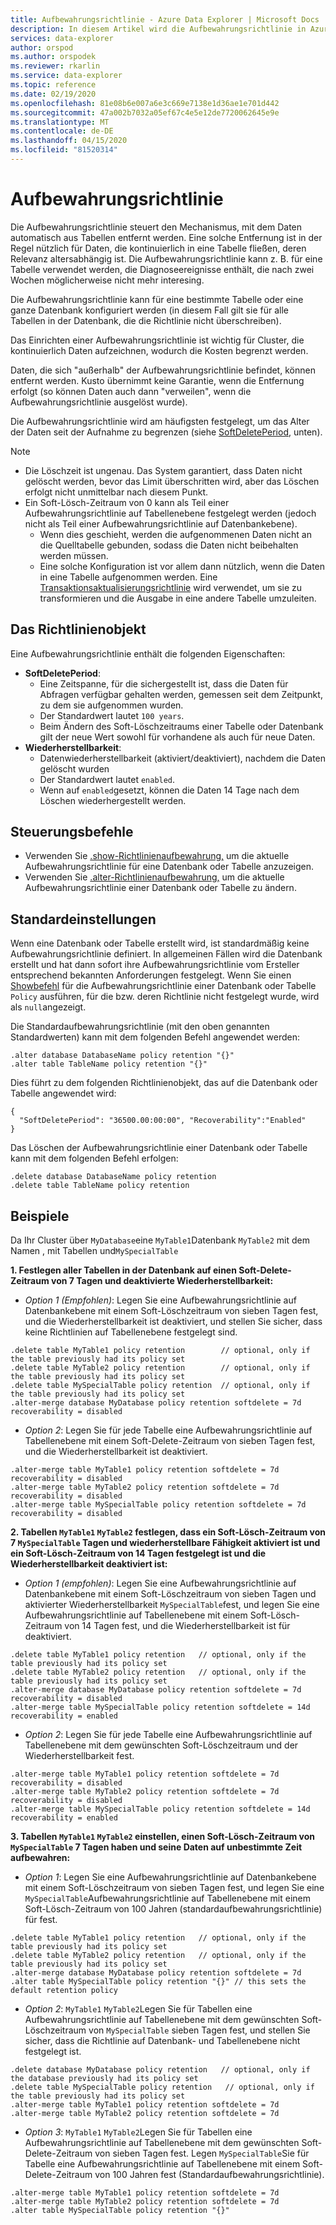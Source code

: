 ```yaml
---
title: Aufbewahrungsrichtlinie - Azure Data Explorer | Microsoft Docs
description: In diesem Artikel wird die Aufbewahrungsrichtlinie in Azure Data Explorer beschrieben.
services: data-explorer
author: orspod
ms.author: orspodek
ms.reviewer: rkarlin
ms.service: data-explorer
ms.topic: reference
ms.date: 02/19/2020
ms.openlocfilehash: 81e08b6e007a6e3c669e7138e1d36ae1e701d442
ms.sourcegitcommit: 47a002b7032a05ef67c4e5e12de7720062645e9e
ms.translationtype: MT
ms.contentlocale: de-DE
ms.lasthandoff: 04/15/2020
ms.locfileid: "81520314"
---
```

# <a name="retention-policy"></a>Aufbewahrungsrichtlinie

Die Aufbewahrungsrichtlinie steuert den Mechanismus, mit dem Daten automatisch aus Tabellen entfernt werden.
Eine solche Entfernung ist in der Regel nützlich für Daten, die kontinuierlich in eine Tabelle fließen, deren Relevanz altersabhängig ist. Die Aufbewahrungsrichtlinie kann z. B. für eine Tabelle verwendet werden, die Diagnoseereignisse enthält, die nach zwei Wochen möglicherweise nicht mehr interesing.

Die Aufbewahrungsrichtlinie kann für eine bestimmte Tabelle oder eine ganze Datenbank konfiguriert werden (in diesem Fall gilt sie für alle Tabellen in der Datenbank, die die Richtlinie nicht überschreiben).

Das Einrichten einer Aufbewahrungsrichtlinie ist wichtig für Cluster, die kontinuierlich Daten aufzeichnen, wodurch die Kosten begrenzt werden.

Daten, die sich "außerhalb" der Aufbewahrungsrichtlinie befindet, können entfernt werden. Kusto übernimmt keine Garantie, wenn die Entfernung erfolgt (so können Daten auch dann "verweilen", wenn die Aufbewahrungsrichtlinie ausgelöst wurde).

Die Aufbewahrungsrichtlinie wird am häufigsten festgelegt, um das Alter der Daten seit der Aufnahme zu begrenzen (siehe [SoftDeletePeriod](#the-policy-object), unten).

> [!NOTE]
> * Die Löschzeit ist ungenau. Das System garantiert, dass Daten nicht gelöscht werden, bevor das Limit überschritten wird, aber das Löschen erfolgt nicht unmittelbar nach diesem Punkt.
> * Ein Soft-Lösch-Zeitraum von 0 kann als Teil einer Aufbewahrungsrichtlinie auf Tabellenebene festgelegt werden (jedoch nicht als Teil einer Aufbewahrungsrichtlinie auf Datenbankebene).
>   * Wenn dies geschieht, werden die aufgenommenen Daten nicht an die Quelltabelle gebunden, sodass die Daten nicht beibehalten werden müssen.
>   * Eine solche Konfiguration ist vor allem dann nützlich, wenn die Daten in eine Tabelle aufgenommen werden.
>   Eine [Transaktionsaktualisierungsrichtlinie](updatepolicy.md) wird verwendet, um sie zu transformieren und die Ausgabe in eine andere Tabelle umzuleiten.

## <a name="the-policy-object"></a>Das Richtlinienobjekt

Eine Aufbewahrungsrichtlinie enthält die folgenden Eigenschaften:

* **SoftDeletePeriod**:
    * Eine Zeitspanne, für die sichergestellt ist, dass die Daten für Abfragen verfügbar gehalten werden, gemessen seit dem Zeitpunkt, zu dem sie aufgenommen wurden.
    * Der Standardwert lautet `100 years`.
    * Beim Ändern des Soft-Löschzeitraums einer Tabelle oder Datenbank gilt der neue Wert sowohl für vorhandene als auch für neue Daten.
* **Wiederherstellbarkeit**:
    * Datenwiederherstellbarkeit (aktiviert/deaktiviert), nachdem die Daten gelöscht wurden
    * Der Standardwert lautet `enabled`.
    * Wenn auf `enabled`gesetzt, können die Daten 14 Tage nach dem Löschen wiederhergestellt werden.

## <a name="control-commands"></a>Steuerungsbefehle

* Verwenden Sie [.show-Richtlinienaufbewahrung,](../management/retention-policy.md) um die aktuelle Aufbewahrungsrichtlinie für eine Datenbank oder Tabelle anzuzeigen.
* Verwenden Sie [.alter-Richtlinienaufbewahrung,](../management/retention-policy.md) um die aktuelle Aufbewahrungsrichtlinie einer Datenbank oder Tabelle zu ändern.

## <a name="defaults"></a>Standardeinstellungen

Wenn eine Datenbank oder Tabelle erstellt wird, ist standardmäßig keine Aufbewahrungsrichtlinie definiert.
In allgemeinen Fällen wird die Datenbank erstellt und hat dann sofort ihre Aufbewahrungsrichtlinie vom Ersteller entsprechend bekannten Anforderungen festgelegt.
Wenn Sie einen [Showbefehl](../management/retention-policy.md) für die Aufbewahrungsrichtlinie einer Datenbank oder Tabelle `Policy` ausführen, für die bzw. deren Richtlinie nicht festgelegt wurde, wird als `null`angezeigt.

Die Standardaufbewahrungsrichtlinie (mit den oben genannten Standardwerten) kann mit dem folgenden Befehl angewendet werden:

```kusto
.alter database DatabaseName policy retention "{}"
.alter table TableName policy retention "{}"
```

Dies führt zu dem folgenden Richtlinienobjekt, das auf die Datenbank oder Tabelle angewendet wird:

```kusto
{
  "SoftDeletePeriod": "36500.00:00:00", "Recoverability":"Enabled"
}
```

Das Löschen der Aufbewahrungsrichtlinie einer Datenbank oder Tabelle kann mit dem folgenden Befehl erfolgen:

```kusto
.delete database DatabaseName policy retention
.delete table TableName policy retention
```

## <a name="examples"></a>Beispiele

Da Ihr Cluster über `MyDatabase`eine `MyTable1`Datenbank `MyTable2` mit dem Namen , mit Tabellen und`MySpecialTable`

**1. Festlegen aller Tabellen in der Datenbank auf einen Soft-Delete-Zeitraum von 7 Tagen und deaktivierte Wiederherstellbarkeit:**

* *Option 1 (Empfohlen)*: Legen Sie eine Aufbewahrungsrichtlinie auf Datenbankebene mit einem Soft-Löschzeitraum von sieben Tagen fest, und die Wiederherstellbarkeit ist deaktiviert, und stellen Sie sicher, dass keine Richtlinien auf Tabellenebene festgelegt sind.

```kusto
.delete table MyTable1 policy retention        // optional, only if the table previously had its policy set
.delete table MyTable2 policy retention        // optional, only if the table previously had its policy set
.delete table MySpecialTable policy retention  // optional, only if the table previously had its policy set
.alter-merge database MyDatabase policy retention softdelete = 7d recoverability = disabled
```

* *Option 2*: Legen Sie für jede Tabelle eine Aufbewahrungsrichtlinie auf Tabellenebene mit einem Soft-Delete-Zeitraum von sieben Tagen fest, und die Wiederherstellbarkeit ist deaktiviert.

```kusto
.alter-merge table MyTable1 policy retention softdelete = 7d recoverability = disabled
.alter-merge table MyTable2 policy retention softdelete = 7d recoverability = disabled
.alter-merge table MySpecialTable policy retention softdelete = 7d recoverability = disabled
```

**2. Tabellen `MyTable1` `MyTable2` festlegen, dass ein Soft-Lösch-Zeitraum von 7 `MySpecialTable` Tagen und wiederherstellbare Fähigkeit aktiviert ist und ein Soft-Lösch-Zeitraum von 14 Tagen festgelegt ist und die Wiederherstellbarkeit deaktiviert ist:**

* *Option 1 (empfohlen)*: Legen Sie eine Aufbewahrungsrichtlinie auf Datenbankebene mit einem Soft-Löschzeitraum von sieben Tagen und aktivierter Wiederherstellbarkeit `MySpecialTable`fest, und legen Sie eine Aufbewahrungsrichtlinie auf Tabellenebene mit einem Soft-Lösch-Zeitraum von 14 Tagen fest, und die Wiederherstellbarkeit ist für deaktiviert.

```kusto
.delete table MyTable1 policy retention   // optional, only if the table previously had its policy set
.delete table MyTable2 policy retention   // optional, only if the table previously had its policy set
.alter-merge database MyDatabase policy retention softdelete = 7d recoverability = disabled
.alter-merge table MySpecialTable policy retention softdelete = 14d recoverability = enabled
```

* *Option 2*: Legen Sie für jede Tabelle eine Aufbewahrungsrichtlinie auf Tabellenebene mit dem gewünschten Soft-Löschzeitraum und der Wiederherstellbarkeit fest.

```kusto
.alter-merge table MyTable1 policy retention softdelete = 7d recoverability = disabled
.alter-merge table MyTable2 policy retention softdelete = 7d recoverability = disabled
.alter-merge table MySpecialTable policy retention softdelete = 14d recoverability = enabled
```

**3. Tabellen `MyTable1` `MyTable2` einstellen, einen Soft-Lösch-Zeitraum von `MySpecialTable` 7 Tagen haben und seine Daten auf unbestimmte Zeit aufbewahren:**

* *Option 1*: Legen Sie eine Aufbewahrungsrichtlinie auf Datenbankebene mit einem Soft-Löschzeitraum von sieben Tagen fest, und legen Sie eine `MySpecialTable`Aufbewahrungsrichtlinie auf Tabellenebene mit einem Soft-Lösch-Zeitraum von 100 Jahren (standardaufbewahrungsrichtlinie) für fest.

```kusto
.delete table MyTable1 policy retention   // optional, only if the table previously had its policy set
.delete table MyTable2 policy retention   // optional, only if the table previously had its policy set
.alter-merge database MyDatabase policy retention softdelete = 7d
.alter table MySpecialTable policy retention "{}" // this sets the default retention policy
```

* *Option 2*: `MyTable1` `MyTable2`Legen Sie für Tabellen eine Aufbewahrungsrichtlinie auf Tabellenebene mit dem gewünschten Soft-Löschzeitraum von `MySpecialTable` sieben Tagen fest, und stellen Sie sicher, dass die Richtlinie auf Datenbank- und Tabellenebene nicht festgelegt ist.

```kusto
.delete database MyDatabase policy retention   // optional, only if the database previously had its policy set
.delete table MySpecialTable policy retention   // optional, only if the table previously had its policy set
.alter-merge table MyTable1 policy retention softdelete = 7d
.alter-merge table MyTable2 policy retention softdelete = 7d
```

* *Option 3*: `MyTable1` `MyTable2`Legen Sie für Tabellen eine Aufbewahrungsrichtlinie auf Tabellenebene mit dem gewünschten Soft-Delete-Zeitraum von sieben Tagen fest. Legen `MySpecialTable`Sie für Tabelle eine Aufbewahrungsrichtlinie auf Tabellenebene mit einem Soft-Delete-Zeitraum von 100 Jahren fest (Standardaufbewahrungsrichtlinie).

```kusto
.alter-merge table MyTable1 policy retention softdelete = 7d
.alter-merge table MyTable2 policy retention softdelete = 7d
.alter table MySpecialTable policy retention "{}"
```